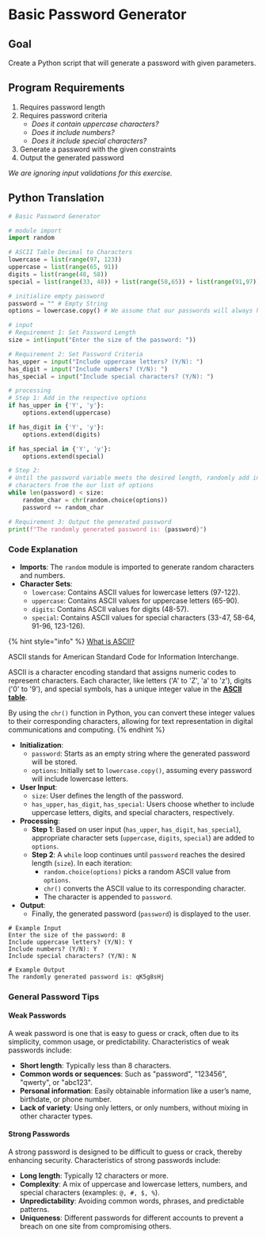 # Basic Password Generator

## Goal

Create a Python script that will generate a password with given parameters.

## Program Requirements

1. Requires password length
2. Requires password criteria
   * _Does it contain uppercase characters?_
   * _Does it include numbers?_
   * _Does it include special characters?_
3. Generate a password with the given constraints
4. Output the generated password

_We are ignoring input validations for this exercise._

## Python Translation

```python
# Basic Password Generator

# module import
import random

# ASCII Table Decimal to Characters
lowercase = list(range(97, 123))
uppercase = list(range(65, 91))
digits = list(range(48, 58))
special = list(range(33, 48)) + list(range(58,65)) + list(range(91,97)) + list(range(123,127))

# initialize empty password
password = "" # Empty String
options = lowercase.copy() # We assume that our passwords will always have at least lowercase characters

# input
# Requirement 1: Set Password Length
size = int(input("Enter the size of the password: "))

# Requirement 2: Set Password Criteria
has_upper = input("Include uppercase letters? (Y/N): ")
has_digit = input("Include numbers? (Y/N): ")
has_special = input("Include special characters? (Y/N): ")

# processing
# Step 1: Add in the respective options
if has_upper in {'Y', 'y'}:
    options.extend(uppercase)

if has_digit in {'Y', 'y'}:
    options.extend(digits)

if has_special in {'Y', 'y'}:
    options.extend(special)

# Step 2:
# Until the password variable meets the desired length, randomly add in
# characters from the our list of options
while len(password) < size:
    random_char = chr(random.choice(options))
    password += random_char

# Requirement 3: Output the generated password
print(f"The randomly generated password is: {password}")
```

### Code Explanation

* **Imports**: The `random` module is imported to generate random characters and numbers.
* **Character Sets**:
  * `lowercase`: Contains ASCII values for lowercase letters (97-122).
  * `uppercase`: Contains ASCII values for uppercase letters (65-90).
  * `digits`: Contains ASCII values for digits (48-57).
  * `special`: Contains ASCII values for special characters (33-47, 58-64, 91-96, 123-126).

{% hint style="info" %}
[What is ASCII?](https://en.wikipedia.org/wiki/ASCII#Printable\_characters)

ASCII stands for American Standard Code for Information Interchange.

ASCII is a character encoding standard that assigns numeric codes to represent characters. Each character, like letters ('A' to 'Z', 'a' to 'z'), digits ('0' to '9'), and special symbols, has a unique integer value in the [**ASCII table**](https://www.cs.cmu.edu/\~pattis/15-1XX/common/handouts/ascii.html).&#x20;

By using the `chr()` function in Python, you can convert these integer values to their corresponding characters, allowing for text representation in digital communications and computing.
{% endhint %}

* **Initialization**:
  * `password`: Starts as an empty string where the generated password will be stored.
  * `options`: Initially set to `lowercase.copy()`, assuming every password will include lowercase letters.
* **User Input**:
  * `size`: User defines the length of the password.
  * `has_upper`, `has_digit`, `has_special`: Users choose whether to include uppercase letters, digits, and special characters, respectively.
* **Processing**:
  * **Step 1**: Based on user input (`has_upper`, `has_digit`, `has_special`), appropriate character sets (`uppercase`, `digits`, `special`) are added to `options`.
  * **Step 2**: A `while` loop continues until `password` reaches the desired length (`size`). In each iteration:
    * `random.choice(options)` picks a random ASCII value from `options`.
    * `chr()` converts the ASCII value to its corresponding character.
    * The character is appended to `password`.
* **Output**:
  * Finally, the generated password (`password`) is displayed to the user.

```
# Example Input
Enter the size of the password: 8
Include uppercase letters? (Y/N): Y
Include numbers? (Y/N): Y
Include special characters? (Y/N): N

# Example Output
The randomly generated password is: qK5g8sHj
```

### General Password Tips

#### Weak Passwords

A weak password is one that is easy to guess or crack, often due to its simplicity, common usage, or predictability. Characteristics of weak passwords include:

* **Short length**: Typically less than 8 characters.
* **Common words or sequences**: Such as "password", "123456", "qwerty", or "abc123".
* **Personal information**: Easily obtainable information like a user’s name, birthdate, or phone number.
* **Lack of variety**: Using only letters, or only numbers, without mixing in other character types.

#### Strong Passwords

A strong password is designed to be difficult to guess or crack, thereby enhancing security. Characteristics of strong passwords include:

* **Long length**: Typically 12 characters or more.
* **Complexity**: A mix of uppercase and lowercase letters, numbers, and special characters (examples: `@, #, $, %`).
* **Unpredictability**: Avoiding common words, phrases, and predictable patterns.
* **Uniqueness**: Different passwords for different accounts to prevent a breach on one site from compromising others.

